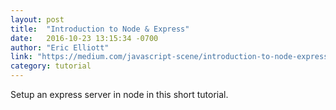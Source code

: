 ```yaml
---
layout: post
title:  "Introduction to Node & Express"
date:   2016-10-23 13:15:34 -0700
author: "Eric Elliott"
link: "https://medium.com/javascript-scene/introduction-to-node-express-90c431f9e6fd#.cx15gd5jb"
category: tutorial
---
```


Setup an express server in node in this short tutorial.
